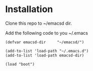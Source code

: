 Installation
============

Clone this repo to ~/emacsd dir.

Add the following code to you ~/.emacs

    (defvar emacsd-dir     "~/emacsd/")

    (add-to-list 'load-path "~/.emacs.d")
    (add-to-list 'load-path emacsd-dir)

    (load "boot")
